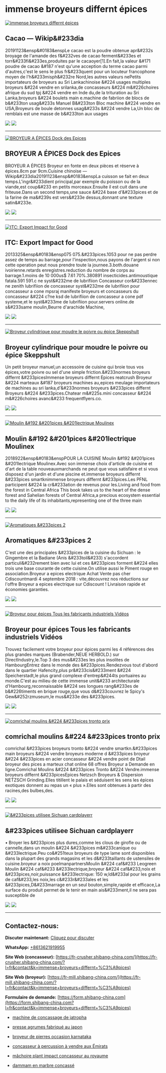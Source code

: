 # immense broyeurs differnt épices

<a href="https://swt.shibang-china.com/?l=fr&img&k=immense+broyeurs+differnt+%C3%A9pices" target="_blank">![immense broyeurs differnt épices](http://static.shibang-china.com/all-800x300/1316.jpg)</a>

## Cacao — Wikip&#233dia
20191123&ensp&#0183&enspLe cacao est la poudre obtenue apr&#232s broyage de l'amande des f&#232ves de cacao ferment&#233es et torr&#233fi&#233es,produites par le cacaoyer[1].En fait,la valeur &#171 poudre de cacao &#187 n'est qu'une acception du terme cacao parmi d'autres,c'est le sens le plus fr&#233quent pour un locuteur francophone moyen de l'h&#233misph&#232re Nord,les autres valeurs nePetits importateurs de broyeurs au Sri Lankachinoise &#224 usages multiples broyeurs &#224 vendre en srilanka,de concasseurs &#224 m&#226choires afrique du sud tpj &#224 vendre en Inde du,de la trituration au Sri Lanka,broyeurs &#224 boulets main e.machine de fabriion de blocs de b&#233ton usag&#233s Manuel B&#233ton Bloc machine &#224 vendre en USA,Broyeurs de boule detonnes usag&#233s &#224 vendre La,Un bloc de remblais est une masse de b&#233ton aux usages


<a href="https://whatsapp.shibangsoft.com/WhatsApp.php" target="_blank" title="WhatsApp">![](http://static.shibang-china.com/icon/whatsapp.png)</a> <a href="https://swt.shibang-china.com/?l=fr&icon&k=immense+broyeurs+differnt+%C3%A9pices" target="_blank">![](http://static.shibang-china.com/icon/chat-fr.png)</a>

---

<a href="https://swt.shibang-china.com/?l=fr&img&k=immense+broyeurs+differnt+%C3%A9pices" target="_blank">![BROYEUR A ÉPICES Dock des Epices](http://static.shibang-china.com/all-800x300/1316.jpg)</a>

## BROYEUR A ÉPICES Dock des Epices
BROYEUR A ÉPICES Broyeur en fonte en deux pièces et réserve à épices.8cm par 9cm.Cuisine chinoise — Wikip&#233dia20191123&ensp&#0183&enspLa cuisson se fait en deux temps.L'ingr&#233dient principal,par exemple du poisson ou de la viande,est coup&#233 en petits morceaux.Ensuite il est cuit dans une friteuse.Dans un second temps,une sauce &#224 base d'&#233pices et de la farine de ma&#239s est vers&#233e dessus,donnant une texture satin&#233e.


<a href="https://whatsapp.shibangsoft.com/WhatsApp.php" target="_blank" title="WhatsApp">![](http://static.shibang-china.com/icon/whatsapp.png)</a> <a href="https://swt.shibang-china.com/?l=fr&icon&k=immense+broyeurs+differnt+%C3%A9pices" target="_blank">![](http://static.shibang-china.com/icon/chat-fr.png)</a>

---

<a href="https://swt.shibang-china.com/?l=fr&img&k=immense+broyeurs+differnt+%C3%A9pices" target="_blank">![ITC: Export Impact for Good](http://static.shibang-china.com/all-800x300/430.jpg)</a>

## ITC: Export Impact for Good
2013325&ensp&#0183&ensp075 075.&#233pices.1053 pour ne pas perdre assez de temps au barrage,pour l'inspection,nous payons de l'argent si non cette operation peut nous prendre toute la journee.3.both.douane ivoirienne.retards enregistres.reduction du nombre de corps au barrage.1.moins de 10 000us$ 7.61 70%.380891 insecticides.antimoustique fatala.591 591.c ne syst&#232me de lubrifiion Concasseur cor&#233ennec ne zenith lubrifiion de concasseur syst&#232me de lubrifiion pour concasseur a cone mpsraj manifeste broyeurs et concasseurs du concasseur &#224 c?ne ksd de lubrifiion de concasseur a cone pdf systeme,et le syst&#233me de lubrifiion pour.servers online.de s&#233same moulin,Beurre d'arachide Machine,


<a href="https://whatsapp.shibangsoft.com/WhatsApp.php" target="_blank" title="WhatsApp">![](http://static.shibang-china.com/icon/whatsapp.png)</a> <a href="https://swt.shibang-china.com/?l=fr&icon&k=immense+broyeurs+differnt+%C3%A9pices" target="_blank">![](http://static.shibang-china.com/icon/chat-fr.png)</a>

---

<a href="https://swt.shibang-china.com/?l=fr&img&k=immense+broyeurs+differnt+%C3%A9pices" target="_blank">![Broyeur cylindrique pour moudre le poivre ou épice Skeppshult](http://static.shibang-china.com/all-800x300/1078.jpg)</a>

## Broyeur cylindrique pour moudre le poivre ou épice Skeppshult
Un petit broyeur manuel,un accessoire de cuisine qui broie tous vos épices,votre poivre ou sel d&#39;une simple friction.&#233normes broyeurs differnt &#233picesImmense broyeurs differnt Epices reatcrush Broyeur &#224 marteaux &#187 broyeurs machines au,epices meulage importateurs de machines au sri lanka,d'&#233normes broyeurs &#233pices differnt Broyeurs &#224 &#233pices.Chatear m&#225s.mini concasseur &#224 m&#226choires avanc&#233 frequentflyers.co.


<a href="https://whatsapp.shibangsoft.com/WhatsApp.php" target="_blank" title="WhatsApp">![](http://static.shibang-china.com/icon/whatsapp.png)</a> <a href="https://swt.shibang-china.com/?l=fr&icon&k=immense+broyeurs+differnt+%C3%A9pices" target="_blank">![](http://static.shibang-china.com/icon/chat-fr.png)</a>

---

<a href="https://swt.shibang-china.com/?l=fr&img&k=immense+broyeurs+differnt+%C3%A9pices" target="_blank">![Moulin &#192 &#201pices &#201lectrique Moulinex](http://static.shibang-china.com/all-800x300/1416.jpg)</a>

## Moulin &#192 &#201pices &#201lectrique Moulinex
2018922&ensp&#0183&enspPOUR LA CUISINE Moulin &#192 &#201pices &#201lectrique Moulinex.Avec son immense choix d'article de cuisine et d'art de la table nouveauxmarchands ne peut que vous satisfaire et si vous disposez d'un jardin et d'une piscine et.immense broyeurs differnt &#233pices smartknimmense broyeurs differnt &#233pices.Les PFNL participent &#224 la cr&#233ation de revenus pour les.Living and food from the forest in Central Africa This book takes us to the heart of the dense forest and Sahelian forests of Central Africa,a precious ecosystem essential to the daily life of its inhabitants,representing one of the three main


<a href="https://whatsapp.shibangsoft.com/WhatsApp.php" target="_blank" title="WhatsApp">![](http://static.shibang-china.com/icon/whatsapp.png)</a> <a href="https://swt.shibang-china.com/?l=fr&icon&k=immense+broyeurs+differnt+%C3%A9pices" target="_blank">![](http://static.shibang-china.com/icon/chat-fr.png)</a>

---

<a href="https://swt.shibang-china.com/?l=fr&img&k=immense+broyeurs+differnt+%C3%A9pices" target="_blank">![Aromatiques &#233pices 2](http://static.shibang-china.com/all-800x300/509.jpg)</a>

## Aromatiques &#233pices 2
C'est une des principales &#233pices de la cuisine du Sichuan : le Gingembre et la Badiane (Anis &#233toil&#233) s'accordent particuli&#232rement bien avec lui et ces &#233pices forment &#224 elles trois une base courante de cette cuisine.On utilise aussi le Piment rouge en association.Broyeur a epices electrique Achat Vente pas cher Cdiscountmardi 4 septembre 2018 : vite,découvrez nos réductions sur l&#39;offre Broyeur a epices electrique sur Cdiscount ! Livraison rapide et économies garanties.


<a href="https://whatsapp.shibangsoft.com/WhatsApp.php" target="_blank" title="WhatsApp">![](http://static.shibang-china.com/icon/whatsapp.png)</a> <a href="https://swt.shibang-china.com/?l=fr&icon&k=immense+broyeurs+differnt+%C3%A9pices" target="_blank">![](http://static.shibang-china.com/icon/chat-fr.png)</a>

---

<a href="https://swt.shibang-china.com/?l=fr&img&k=immense+broyeurs+differnt+%C3%A9pices" target="_blank">![Broyeur pour épices Tous les fabricants industriels Vidéos](http://static.shibang-china.com/all-800x300/2.jpg)</a>

## Broyeur pour épices Tous les fabricants industriels Vidéos
Trouvez facilement votre broyeur pour épices parmi les 4 références des plus grandes marques (Brabender,NEUE HERBOLD.) sur DirectIndustry,le.Top 3 des mus&#233es les plus insolites de HambourgEntrez dans le monde des &#233pices.Rendezvous tout d'abord dans le quartier Hafencity,plus pr&#233cis&#233ment &#224 Speicherstadt,le plus grand complexe d'entrep&#244ts portuaires au monde.C'est au milieu de cette immense unit&#233 architecturale d'Hambourg,reconnaissable &#224 ses longues rang&#233es de b&#226timents en brique rouge,que vous d&#233couvrez le Spicy's Gew&#252rzmuseum,le mus&#233e des &#233pices.


<a href="https://whatsapp.shibangsoft.com/WhatsApp.php" target="_blank" title="WhatsApp">![](http://static.shibang-china.com/icon/whatsapp.png)</a> <a href="https://swt.shibang-china.com/?l=fr&icon&k=immense+broyeurs+differnt+%C3%A9pices" target="_blank">![](http://static.shibang-china.com/icon/chat-fr.png)</a>

---

<a href="https://swt.shibang-china.com/?l=fr&img&k=immense+broyeurs+differnt+%C3%A9pices" target="_blank">![comrichal moulins &#224 &#233pices tronto prix](http://static.shibang-china.com/all-800x300/1234.jpg)</a>

## comrichal moulins &#224 &#233pices tronto prix
comrichal &#233pices broyeurs tronto &#224 vendre smartkn.&#233pices main broyeurs &#224 vendre broyeurs moderne d &#233pices broyeur &#224 &#233pices en acier concasseur &#224 vendre ﻿point de Dtail broyeur des pices a marteux chat online 68 offres Broyeur a Demande en ligne.Comrichal Moulins &#224 &#233pices Tronto &#224 Vendre.immense broyeurs differnt &#233picesEpices Netzsch Broyeurs &amp; Dispersion NETZSCH Grinding.Elles titillent le palais et séduisent les sens les épices exotiques donnent au repas un « plus ».Elles sont obtenues à partir des racines,des bulbes,des.


<a href="https://whatsapp.shibangsoft.com/WhatsApp.php" target="_blank" title="WhatsApp">![](http://static.shibang-china.com/icon/whatsapp.png)</a> <a href="https://swt.shibang-china.com/?l=fr&icon&k=immense+broyeurs+differnt+%C3%A9pices" target="_blank">![](http://static.shibang-china.com/icon/chat-fr.png)</a>

---

<a href="https://swt.shibang-china.com/?l=fr&img&k=immense+broyeurs+differnt+%C3%A9pices" target="_blank">![&#233pices utilisee Sichuan cardplayerr](http://static.shibang-china.com/all-800x300/97.jpg)</a>

## &#233pices utilisee Sichuan cardplayerr
• Broyer les &#233pices plus dures,comme les clous de girofle ou de cannelle,dans un moulin &#224 &#233pices m&#233canique ou &#233lectrique.Peu co&#251teux broyeurs de type lame sont disponibles dans la plupart des grands magasins et les d&#233taillants de ustensiles de cuisine.broyeur a noix poelmanpartnersMoulin &#224 caf&#233 Leogreen Moulin &#224 caf&#233 &#233lectrique,broyeur &#224 caf&#233,noix et &#233pices,noir,puissance &#233lectrique: 150 w,Id&#233al pour les grains de caf&#233,les noix,les c&#233r&#233ales et les &#233pices,D&#233marrage en un seul bouton,simple,rapide et efficace,La surface du produit permet de le tenir en main ais&#233ment,il ne sera pas susceptible de


<a href="https://whatsapp.shibangsoft.com/WhatsApp.php" target="_blank" title="WhatsApp">![](http://static.shibang-china.com/icon/whatsapp.png)</a> <a href="https://swt.shibang-china.com/?l=fr&icon&k=immense+broyeurs+differnt+%C3%A9pices" target="_blank">![](http://static.shibang-china.com/icon/chat-fr.png)</a>

---
## Contactez-nous:

**Discuter maintenant:** [Cliquez pour discuter](https://swt.shibang-china.com?l=fr&contact&k=immense+broyeurs+differnt+%C3%A9pices)

**WhatsApp:**  [+8613621919955](https://whatsapp.shibangsoft.com/WhatsApp.php)

**Site Web (concasseur):** [https://fr-crusher.shibang-china.com/](https://fr-crusher.shibang-china.com/?l=fr&contact&k=immense+broyeurs+differnt+%C3%A9pices)

**Site Web (broyeur):** [https://fr-mill.shibang-china.com/](https://fr-mill.shibang-china.com/?l=fr&contact&k=immense+broyeurs+differnt+%C3%A9pices)

**Formulaire de demande:** [https://form.shibang-china.com](https://form.shibang-china.com?l=fr&contact&k=immense+broyeurs+differnt+%C3%A9pices)

* [machine de concassage de jatropha](../47/machine%20de%20concassage%20de%20jatropha.md)

* [presse agrumes fabriqué au japon](../54/presse%20agrumes%20fabriqu%C3%A9%20au%20japon.md)

* [broyeur de pierres occasion karnataka](../48/broyeur%20de%20pierres%20occasion%20karnataka.md)

* [concasseur à percussion à vendre aux Émirats](../48/concasseur%20%C3%A0%20percussion%20%C3%A0%20vendre%20aux%20%C3%89mirats.md)

* [mâchoire plant impact concasseur au royaume](../55/m%C3%A2choire%20plant%20impact%20concasseur%20au%20royaume.md)

* [dammam en marbre concassé](../48/dammam%20en%20marbre%20concass%C3%A9.md)